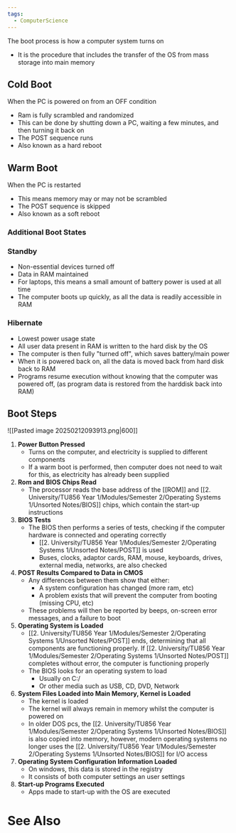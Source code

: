 ```yaml
---
tags:
  - ComputerScience
---
```

The boot process is how a computer system turns on
- It is the procedure that includes the transfer of the OS from mass storage into main memory

## Cold Boot
When the PC is powered on from an OFF condition
- Ram is fully scrambled and randomized
- This can be done by shutting down a PC, waiting a few minutes, and then turning it back on
- The POST sequence runs
- Also known as a hard reboot

## Warm Boot
When the PC is restarted
- This means memory may or may not be scrambled
- The POST sequence is skipped
- Also known as a soft reboot

### Additional Boot States
### Standby
- Non-essential devices turned off
- Data in RAM maintained
- For laptops, this means a small amount of battery power is used at all time
- The computer boots up quickly, as all the data is readily accessible in RAM
### Hibernate 
- Lowest power usage state
- All user data present in RAM is written to the hard disk by the OS
- The computer is then fully "turned off", which saves battery/main power
- When it is powered back on, all the data is moved back from hard disk back to RAM
- Programs resume execution without knowing that the computer was powered off, (as program data is restored from the harddisk back into RAM)


## Boot Steps
![[Pasted image 20250212093913.png|600]]
1. **Power Button Pressed**
	- Turns on the computer, and electricity is supplied to different components
	- If a warm boot is performed, then computer does not need to wait for this, as electricity has already been supplied
2. **Rom and BIOS Chips Read**
	- The processor reads the base address of the [[ROM]] and [[2. University/TU856 Year 1/Modules/Semester 2/Operating Systems 1/Unsorted Notes/BIOS]] chips, which contain the start-up instructions
3. **BIOS Tests**
	- The BIOS then performs a series of tests, checking if the computer hardware is connected and operating correctly
		- [[2. University/TU856 Year 1/Modules/Semester 2/Operating Systems 1/Unsorted Notes/POST]] is used
		- Buses, clocks, adaptor cards, RAM, mouse, keyboards, drives, external media, networks, are also checked
4. **POST Results Compared to Data in CMOS**
	- Any differences between them show that either:
		- A system configuration has changed (more ram, etc)
		- A problem exists that will prevent the computer from booting (missing CPU, etc)
	- These problems will then be reported by beeps, on-screen error messages, and a failure to boot
5. **Operating System is Loaded**
	- [[2. University/TU856 Year 1/Modules/Semester 2/Operating Systems 1/Unsorted Notes/POST]] ends, determining that all components are functioning properly. If [[2. University/TU856 Year 1/Modules/Semester 2/Operating Systems 1/Unsorted Notes/POST]] completes without error, the computer is functioning properly
	- The BIOS looks for an operating system to load
		- Usually on C:/
		- Or other media such as USB, CD, DVD, Network
6. **System Files Loaded into Main Memory, Kernel is Loaded**
	- The kernel is loaded
	- The kernel will always remain in memory whilst the computer is powered on
	- In older DOS pcs, the [[2. University/TU856 Year 1/Modules/Semester 2/Operating Systems 1/Unsorted Notes/BIOS]] is also copied into memory, however, modern operating systems no longer uses the [[2. University/TU856 Year 1/Modules/Semester 2/Operating Systems 1/Unsorted Notes/BIOS]] for I/O access
7. **Operating System Configuration Information Loaded**
	- On windows, this data is stored in the registry
	- It consists of both computer settings an user settings
8. **Start-up Programs Executed**
	- Apps made to start-up with the OS are executed


# See Also